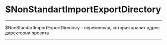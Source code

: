 # $NonStandartImportExportDirectory

---

$NonStandartImportExportDirectory - переменная, которая хранит адрес директории проекта

---
